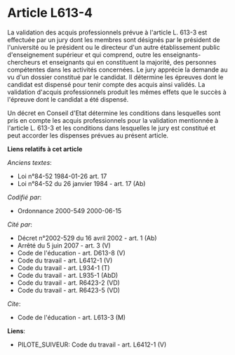 # Article L613-4

La validation des acquis professionnels prévue à l'article L. 613-3 est effectuée par un jury dont les membres sont désignés
par le président de l'université ou le président ou le directeur d'un autre établissement public d'enseignement supérieur et
qui comprend, outre les enseignants-chercheurs et enseignants qui en constituent la majorité, des personnes compétentes dans
les activités concernées. Le jury apprécie la demande au vu d'un dossier constitué par le candidat. Il détermine les épreuves
dont le candidat est dispensé pour tenir compte des acquis ainsi validés. La validation d'acquis professionnels produit les
mêmes effets que le succès à l'épreuve dont le candidat a été dispensé.

Un décret en Conseil d'Etat détermine les conditions dans lesquelles sont pris en compte les acquis professionnels pour la
validation mentionnée à l'article L. 613-3 et les conditions dans lesquelles le jury est constitué et peut accorder les
dispenses prévues au présent article.

**Liens relatifs à cet article**

_Anciens textes_:

  - Loi n°84-52 1984-01-26 art. 17
  - Loi n°84-52 du 26 janvier 1984 - art. 17 (Ab)

_Codifié par_:

  - Ordonnance 2000-549 2000-06-15

_Cité par_:

  - Décret n°2002-529 du 16 avril 2002 - art. 1 (Ab)
  - Arrêté du 5 juin 2007 - art. 3 (V)
  - Code de l'éducation - art. D613-8 (V)
  - Code du travail - art. L6412-1 (V)
  - Code du travail - art. L934-1 (T)
  - Code du travail - art. L935-1 (AbD)
  - Code du travail - art. R6423-2 (VD)
  - Code du travail - art. R6423-5 (VD)

_Cite_:

  - Code de l'éducation - art. L613-3 (M)

**Liens**:

  - PILOTE_SUIVEUR: Code du travail - art. L6412-1 (V)
